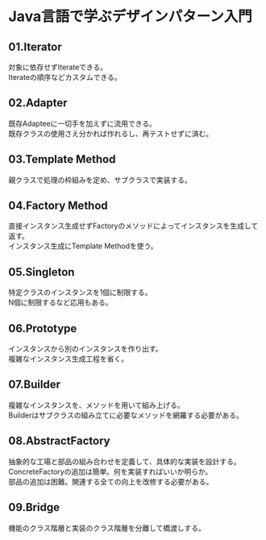 # Java言語で学ぶデザインパターン入門

## 01.Iterator  
対象に依存せずIterateできる。  
Iterateの順序などカスタムできる。

## 02.Adapter
既存Adapteeに一切手を加えずに流用できる。  
既存クラスの使用さえ分かれば作れるし、再テストせずに済む。

## 03.Template Method
親クラスで処理の枠組みを定め、サブクラスで実装する。

## 04.Factory Method
直接インスタンス生成せずFactoryのメソッドによってインスタンスを生成して返す。  
インスタンス生成にTemplate Methodを使う。

## 05.Singleton
特定クラスのインスタンスを1個に制限する。  
N個に制限するなど応用もある。

## 06.Prototype
インスタンスから別のインスタンスを作り出す。  
複雑なインスタンス生成工程を省く。

## 07.Builder
複雑なインスタンスを、メソッドを用いて組み上げる。  
Builderはサブクラスの組み立てに必要なメソッドを網羅する必要がある。

## 08.AbstractFactory
抽象的な工場と部品の組み合わせを定義して、具体的な実装を設計する。  
ConcreteFactoryの追加は簡単。何を実装すればいいか明らか。  
部品の追加は困難。関連する全ての向上を改修する必要がある。

## 09.Bridge
機能のクラス階層と実装のクラス階層を分離して橋渡しする。  

